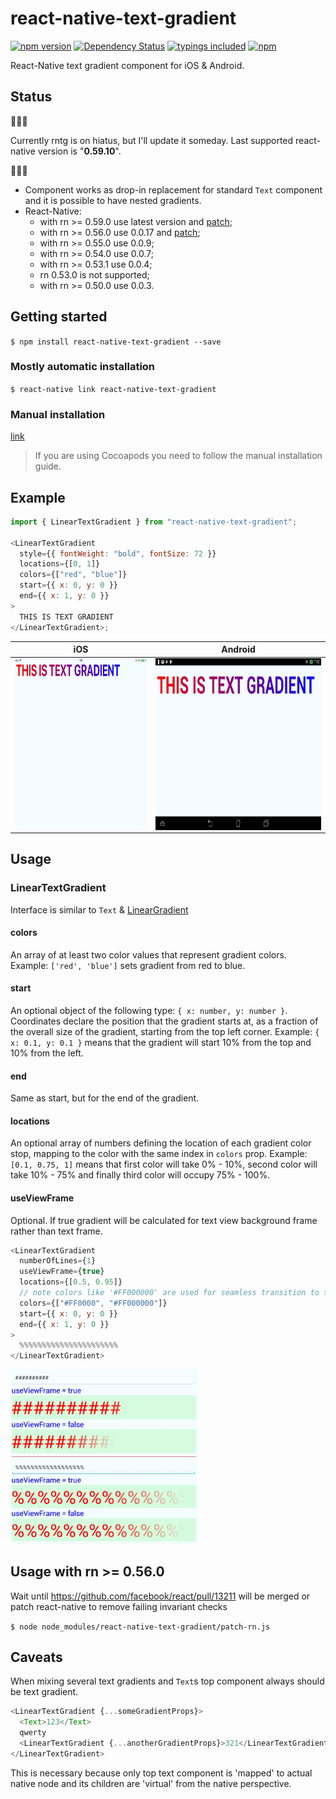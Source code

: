# react-native-text-gradient

[![npm version](https://badge.fury.io/js/react-native-text-gradient.svg?t=1495378566925)](https://badge.fury.io/js/react-native-text-gradient)
[![Dependency Status](https://david-dm.org/iyegoroff/react-native-text-gradient.svg?t=1495378566925)](https://david-dm.org/iyegoroff/react-native-text-gradient)
[![typings included](https://img.shields.io/badge/typings-included-brightgreen.svg?t=1495378566925)](src/index.d.ts)
[![npm](https://img.shields.io/npm/l/express.svg?t=1495378566925)](https://www.npmjs.com/package/react-native-text-gradient)

React-Native text gradient component for iOS & Android.

## Status

🚧🚧🚧

Currently rntg is on hiatus, but I'll update it someday. Last supported react-native version is "<strong>0.59.10</strong>".

🚧🚧🚧
- Component works as drop-in replacement for standard `Text` component and it is possible to have nested gradients.
- React-Native:
  - with rn >= 0.59.0 use latest version and [patch](#usage-with-rn--0560);
  - with rn >= 0.56.0 use 0.0.17 and [patch](#usage-with-rn--0560);
  - with rn >= 0.55.0 use 0.0.9;
  - with rn >= 0.54.0 use 0.0.7;
  - with rn >= 0.53.1 use 0.0.4;
  - rn 0.53.0 is not supported;
  - with rn >= 0.50.0 use 0.0.3.

## Getting started

`$ npm install react-native-text-gradient --save`

### Mostly automatic installation

`$ react-native link react-native-text-gradient`

### Manual installation

[link](manual_installation.md)

> If you are using Cocoapods you need to follow the manual installation guide.

## Example

```javascript
import { LinearTextGradient } from "react-native-text-gradient";

<LinearTextGradient
  style={{ fontWeight: "bold", fontSize: 72 }}
  locations={[0, 1]}
  colors={["red", "blue"]}
  start={{ x: 0, y: 0 }}
  end={{ x: 1, y: 0 }}
>
  THIS IS TEXT GRADIENT
</LinearTextGradient>;
```

|                        iOS                        |                        Android                         |
| :-----------------------------------------------: | :----------------------------------------------------: |
| <img src="img/ios.png" align="left" height="275"> | <img src="img/android.jpg" align="right" height="275"> |

## Usage

### LinearTextGradient

Interface is similar to `Text` & [LinearGradient](https://github.com/react-native-community/react-native-linear-gradient)

#### colors

An array of at least two color values that represent gradient colors. Example: `['red', 'blue']` sets gradient from red to blue.

#### start

An optional object of the following type: `{ x: number, y: number }`. Coordinates declare the position that the gradient starts at, as a fraction of the overall size of the gradient, starting from the top left corner. Example: `{ x: 0.1, y: 0.1 }` means that the gradient will start 10% from the top and 10% from the left.

#### end

Same as start, but for the end of the gradient.

#### locations

An optional array of numbers defining the location of each gradient color stop, mapping to the color with the same index in `colors` prop. Example: `[0.1, 0.75, 1]` means that first color will take 0% - 10%, second color will take 10% - 75% and finally third color will occupy 75% - 100%.

#### useViewFrame

Optional. If true gradient will be calculated for text view background frame rather than text frame.

```javascript
<LinearTextGradient
  numberOfLines={1}
  useViewFrame={true}
  locations={[0.5, 0.95]}
  // note colors like '#FF000000' are used for seamless transition to transparent
  colors={["#FF0000", "#FF000000"]}
  start={{ x: 0, y: 0 }}
  end={{ x: 1, y: 0 }}
>
  %%%%%%%%%%%%%%%%%%%%%%
</LinearTextGradient>
```

<img src="img/useViewFrame.png" width="300">

## Usage with rn >= 0.56.0

Wait until https://github.com/facebook/react/pull/13211 will be merged or patch react-native to remove failing invariant checks

`$ node node_modules/react-native-text-gradient/patch-rn.js`

## Caveats

When mixing several text gradients and `Text`s top component always should be text gradient.

```javascript
<LinearTextGradient {...someGradientProps}>
  <Text>123</Text>
  qwerty
  <LinearTextGradient {...anotherGradientProps}>321</LinearTextGradient>
</LinearTextGradient>
```

This is necessary because only top text component is 'mapped' to actual native node and its children are 'virtual' from the native perspective.
